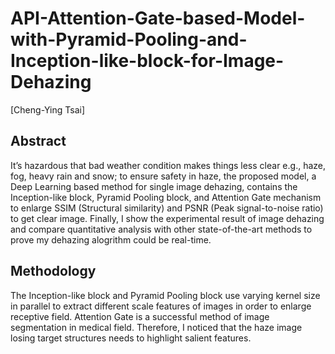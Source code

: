 # API-Attention-Gate-based-Model-with-Pyramid-Pooling-and-Inception-like-block-for-Image-Dehazing
[Cheng-Ying Tsai]

## Abstract
It’s hazardous that bad weather condition makes things less clear e.g., haze, fog, heavy rain and snow; to ensure safety in haze, the proposed model, a Deep Learning based method for single image dehazing, contains the Inception-like block, Pyramid Pooling block, and Attention Gate mechanism to enlarge SSIM (Structural similarity) and PSNR (Peak signal-to-noise ratio) to get clear image. Finally, I show the experimental result of image dehazing and compare quantitative analysis with other state-of-the-art methods to prove my dehazing alogrithm could be real-time.

## Methodology
The Inception-like block and Pyramid Pooling block use varying kernel size in parallel to extract different scale features of images in order to enlarge receptive field. Attention Gate is a successful method of image segmentation in medical field. Therefore, I noticed that the haze image losing target structures needs to highlight salient features. 
